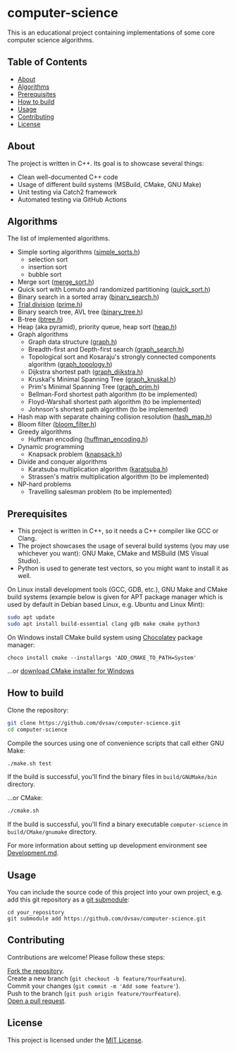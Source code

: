 # computer-science

This is an educational project containing implementations of some core computer science algorithms.

## Table of Contents

- [About](#about)
- [Algorithms](#algorithms)
- [Prerequisites](#prerequisites)
- [How to build](#how-to-build)
- [Usage](#usage)
- [Contributing](#contributing)
- [License](#license)

## About

The project is written in C++. Its goal is to showcase several things:
- Clean well-documented C++ code
- Usage of different build systems (MSBuild, CMake, GNU Make)
- Unit testing via Catch2 framework
- Automated testing via GitHub Actions

## Algorithms

The list of implemented algorithms.
- Simple sorting algorithms ([simple_sorts.h](src/simple_sorts.h))
  - selection sort
  - insertion sort
  - bubble sort
- Merge sort ([merge_sort.h](src/merge_sort.h))
- Quick sort with Lomuto and randomized partitioning ([quick_sort.h](src/quick_sort.h))
- Binary search in a sorted array ([binary_search.h](src/binary_search.h))
- [Trial division](https://en.wikipedia.org/wiki/Trial_division) ([prime.h](src/prime.h))
- Binary search tree, AVL tree ([binary_tree.h](src/binary_tree.h))
- B-tree ([btree.h](src/btree.h))
- Heap (aka pyramid), priority queue, heap sort ([heap.h](src/heap.h))
- Graph algorithms
  - Graph data structure ([graph.h](src/graph.h))
  - Breadth-first and Depth-first search ([graph_search.h](src/graph_search.h))
  - Topological sort and Kosaraju's strongly connected components algorithm ([graph_topology.h](src/graph_topology.h))
  - Dijkstra shortest path ([graph_dijkstra.h](src/graph_dijkstra.h))
  - Kruskal's Minimal Spanning Tree ([graph_kruskal.h](src/graph_kruskal.h))
  - Prim's Minimal Spanning Tree ([graph_prim.h](src/graph_prim.h))
  - Bellman-Ford shortest path algorithm (to be implemented)
  - Floyd-Warshall shortest path algorithm (to be implemented)
  - Johnson's shortest path algorithm (to be implemented)
- Hash map with separate chaining collision resolution ([hash_map.h](src/hash_map.h))
- Bloom filter ([bloom_filter.h](src/bloom_filter.h))
- Greedy algorithms
  - Huffman encoding ([huffman_encoding.h](src/huffman_encoding.h))
- Dynamic programming
  - Knapsack problem ([knapsack.h](src/knapsack.h))
- Divide and conquer algorithms
  - Karatsuba multiplication algorithm ([karatsuba.h](src/karatsuba.h))
  - Strassen's matrix multiplication algorithm (to be implemented)
- NP-hard problems
  - Travelling salesman problem (to be implemented)

## Prerequisites

- This project is written in C++, so it needs a C++ compiler like GCC or Clang.
- The project showcases the usage of several build systems (you may use whichever you want): GNU Make, CMake and MSBuild (MS Visual Studio).
- Python is used to generate test vectors, so you might want to install it as well.

On Linux install development tools (GCC, GDB, etc.), GNU Make and CMake build systems (example below is given for APT package manager which is used by default in Debian based Linux, e.g. Ubuntu and Linux Mint):

```bash
sudo apt update
sudo apt install build-essential clang gdb make cmake python3
```

On Windows install CMake build system using [Chocolatey](https://chocolatey.org/) package manager:
```
choco install cmake --installargs 'ADD_CMAKE_TO_PATH=System'
```
...or [download CMake installer for Windows](https://cmake.org/download/)

## How to build

Clone the repository:

```bash
git clone https://github.com/dvsav/computer-science.git
cd computer-science
```

Compile the sources using one of convenience scripts that call either GNU Make:

```bash
./make.sh test
```
If the build is successful, you'll find the binary files in `build/GNUMake/bin` directory.

...or CMake:

```bash
./cmake.sh
```
If the build is successful, you'll find a binary executable `computer-science` in `build/CMake/gnumake` directory.  

For more information about setting up development environment see [Development.md](docs/Development.md).

## Usage

You can include the source code of this project into your own project, e.g. add this git repository as a [git submodule](https://git-scm.com/book/en/v2/Git-Tools-Submodules):
```
cd your_repository
git submodule add https://github.com/dvsav/computer-science.git
```

## Contributing

Contributions are welcome! Please follow these steps:

[Fork the repository](https://docs.github.com/en/pull-requests/collaborating-with-pull-requests/working-with-forks/fork-a-repo).  
Create a new branch (`git checkout -b feature/YourFeature`).  
Commit your changes (`git commit -m 'Add some feature'`).  
Push to the branch (`git push origin feature/YourFeature`).  
[Open a pull request](https://docs.github.com/en/pull-requests/collaborating-with-pull-requests/proposing-changes-to-your-work-with-pull-requests/creating-a-pull-request).

## License

This project is licensed under the [MIT License](LICENSE).
